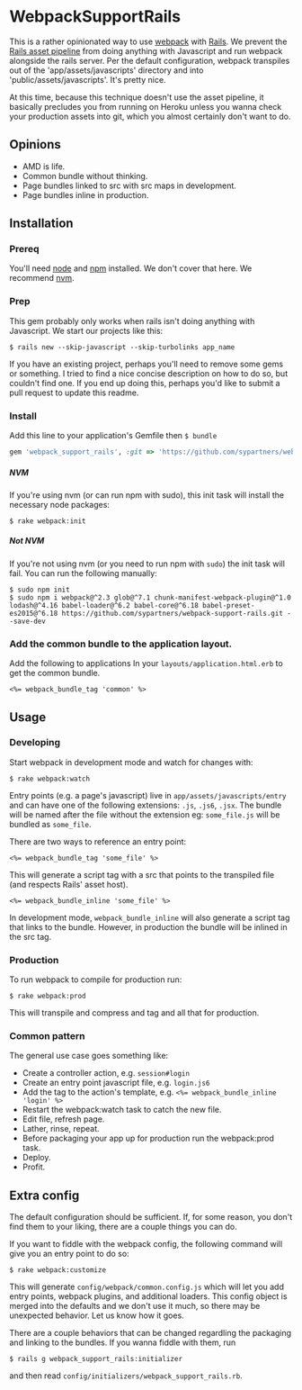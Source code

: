 # WebpackSupportRails

This is a rather opinionated way to use [webpack](https://webpack.github.io/) with [Rails](http://rubyonrails.org/). We prevent the [Rails asset pipeline](http://guides.rubyonrails.org/asset_pipeline.html) from doing anything with Javascript and run webpack alongside the rails server. Per the default configuration, webpack transpiles out of the 'app/assets/javascripts' directory and into 'public/assets/javascripts'. It's pretty nice.

At this time, because this technique doesn't use the asset pipeline, it basically precludes you from running on Heroku unless you wanna check your production assets into git, which you almost certainly don't want to do.


## Opinions

 - AMD is life.
 - Common bundle without thinking.
 - Page bundles linked to src with src maps in development.
 - Page bundles inline in production.


## Installation

### Prereq

You'll need [node](https://nodejs.org/) and [npm](https://www.npmjs.com/) installed. We don't cover that here. We recommend [nvm](https://github.com/creationix/nvm).

### Prep

This gem probably only works when rails isn't doing anything with Javascript. We start our projects like this:

    $ rails new --skip-javascript --skip-turbolinks app_name

If you have an existing project, perhaps you'll need to remove some gems or something. I tried to find a nice concise description on how to do so, but couldn't find one. If you end up doing this, perhaps you'd like to submit a pull request to update this readme.

### Install

Add this line to your application's Gemfile then `$ bundle`

```ruby
gem 'webpack_support_rails', :git => 'https://github.com/sypartners/webpack_support_rails.git'
```

##### NVM

If you're using nvm (or can run npm with sudo), this init task will install the necessary node packages:

    $ rake webpack:init

##### Not NVM

If you're not using nvm (or you need to run npm with `sudo`) the init task will fail. You can run the following manually:

    $ sudo npm init
    $ sudo npm i webpack@^2.3 glob@^7.1 chunk-manifest-webpack-plugin@^1.0 lodash@^4.16 babel-loader@^6.2 babel-core@^6.18 babel-preset-es2015@^6.18 https://github.com/sypartners/webpack-support-rails.git --save-dev

### Add the common bundle to the application layout.

Add the following to applications In your `layouts/application.html.erb` to get the common bundle.

```erb
<%= webpack_bundle_tag 'common' %>
```


## Usage

### Developing

Start webpack in development mode and watch for changes with:

    $ rake webpack:watch

Entry points (e.g. a page's javascript) live in `app/assets/javascripts/entry` and can have one of the following extensions: `.js`, `.js6`, `.jsx`. The bundle will be named after the file without the extension eg: `some_file.js` will be bundled as `some_file`.

There are two ways to reference an entry point:

```erb
<%= webpack_bundle_tag 'some_file' %>
```

This will generate a script tag with a src that points to the transpiled file (and respects Rails' asset host).

```erb
<%= webpack_bundle_inline 'some_file' %>
```

In development mode, `webpack_bundle_inline` will also generate a script tag that links to the bundle. However, in production the bundle will be inlined in the src tag.

### Production

To run webpack to compile for production run:

    $ rake webpack:prod

This will transpile and compress and tag and all that for production.

### Common pattern

The general use case goes something like:
 - Create a controller action, e.g. `session#login`
 - Create an entry point javascript file, e.g. `login.js6`
 - Add the tag to the action's template, e.g. `<%= webpack_bundle_inline 'login' %>`
 - Restart the webpack:watch task to catch the new file.
 - Edit file, refresh page.
 - Lather, rinse, repeat.
 - Before packaging your app up for production run the webpack:prod task.
 - Deploy.
 - Profit.


## Extra config

The default configuration should be sufficient. If, for some reason, you don't find them to your liking, there are a couple things you can do.

If you want to fiddle with the webpack config, the following command will give you an entry point to do so:

    $ rake webpack:customize

This will generate `config/webpack/common.config.js` which will let you add entry points, webpack plugins, and additional loaders. This config object is merged into the defaults and we don't use it much, so there may be unexpected behavior. Let us know how it goes.

There are a couple behaviors that can be changed regardling the packaging and linking to the bundles. If you wanna fiddle with them, run

    $ rails g webpack_support_rails:initializer

and then read `config/initializers/webpack_support_rails.rb`.


